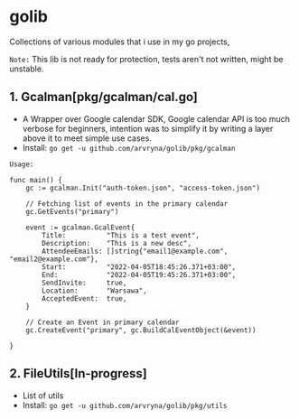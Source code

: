 # golib
Collections of various modules that i use in my go projects, 

`Note:` This lib is not ready for protection, tests aren't not written, might be unstable.

## 1.  Gcalman[pkg/gcalman/cal.go]
- A Wrapper over Google calendar SDK, Google calendar API is too much verbose for beginners, intention was to simplify it by writing a layer above it to meet simple use cases.
- Install: `go get -u github.com/arvryna/golib/pkg/gcalman`

```
Usage:

func main() {
	gc := gcalman.Init("auth-token.json", "access-token.json")

    // Fetching list of events in the primary calendar
	gc.GetEvents("primary")

	event := gcalman.GcalEvent{
		Title:          "This is a test event",
		Description:    "This is a new desc",
		AttendeeEmails: []string{"email1@example.com", "email2@example.com"},
		Start:          "2022-04-05T18:45:26.371+03:00",
		End:            "2022-04-05T19:45:26.371+03:00",
		SendInvite:     true,
		Location:       "Warsawa",
		AcceptedEvent:  true,
	}

    // Create an Event in primary calendar
	gc.CreateEvent("primary", gc.BuildCalEventObject(&event))

}
```

## 2. FileUtils[In-progress]
- List of utils
- Install: `go get -u github.com/arvryna/golib/pkg/utils`